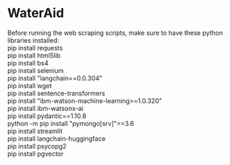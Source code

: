 # WaterAid

Before running the web scraping scripts, make sure to have these python libraries installed: <br>
pip install requests <br>
pip install html5lib <br>
pip install bs4 <br> 
pip install selenium <br>
pip install "langchain==0.0.304" <br>
pip install wget <br>
pip install sentence-transformers <br>
pip install "ibm-watson-machine-learning>=1.0.320" <br>
pip install ibm-watsonx-ai <br>
pip install pydantic==1.10.8 <br> 
python -m pip install "pymongo[srv]"==3.6 <br> 
pip install streamlit <br>
pip install langchain-huggingface <br>
pip install psycopg2 <br>
pip install pgvector <br>

